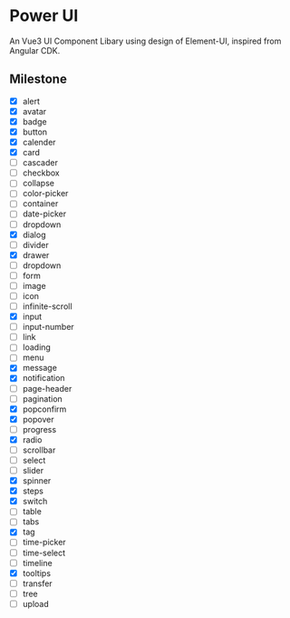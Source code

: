 # Power UI
An Vue3 UI Component Libary using design of Element-UI, inspired from Angular CDK. 

## Milestone

- [x] alert
- [x] avatar
- [x] badge
- [x] button 
- [x] calender
- [x] card
- [ ] cascader
- [ ] checkbox
- [ ] collapse
- [ ] color-picker
- [ ] container
- [ ] date-picker
- [ ] dropdown
- [x] dialog
- [ ] divider
- [x] drawer
- [ ] dropdown
- [ ] form
- [ ] image
- [ ] icon
- [ ] infinite-scroll
- [x] input
- [ ] input-number
- [ ] link
- [ ] loading
- [ ] menu
- [x] message
- [x] notification
- [ ] page-header
- [ ] pagination
- [x] popconfirm
- [x] popover
- [ ] progress
- [x] radio
- [ ] scrollbar
- [ ] select
- [ ] slider
- [x] spinner
- [x] steps
- [x] switch
- [ ] table
- [ ] tabs
- [x] tag
- [ ] time-picker
- [ ] time-select
- [ ] timeline
- [x] tooltips
- [ ] transfer
- [ ] tree
- [ ] upload
